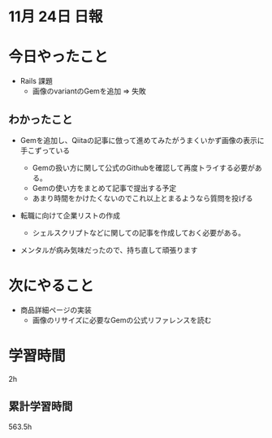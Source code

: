 #  11月 24日 日報

# 今日やったこと

* Rails 課題
  * 画像のvariantのGemを追加 => 失敗
##  わかったこと

* Gemを追加し、Qiitaの記事に倣って進めてみたがうまくいかず画像の表示に手こずっている
  * Gemの扱い方に関して公式のGithubを確認して再度トライする必要がある。
  * Gemの使い方をまとめて記事で提出する予定
  * あまり時間をかけたくないのでこれ以上とまるようなら質問を投げる

* 転職に向けて企業リストの作成
  * シェルスクリプトなどに関しての記事を作成しておく必要がある。
* メンタルが病み気味だったので、持ち直して頑張ります

# 次にやること

* 商品詳細ページの実装
  * 画像のリサイズに必要なGemの公式リファレンスを読む


#  学習時間
2h
##  累計学習時間
563.5h
